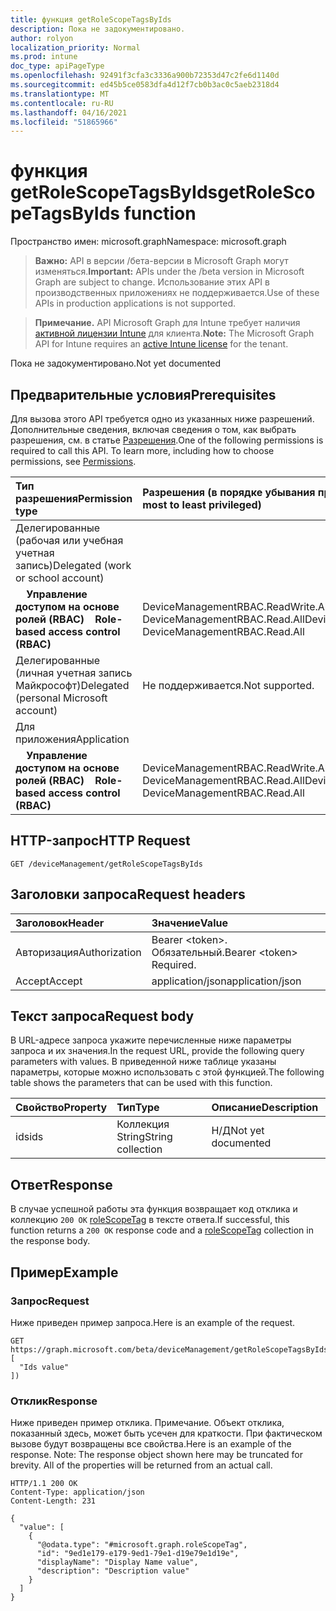 ```yaml
---
title: функция getRoleScopeTagsByIds
description: Пока не задокументировано.
author: rolyon
localization_priority: Normal
ms.prod: intune
doc_type: apiPageType
ms.openlocfilehash: 92491f3cfa3c3336a900b72353d47c2fe6d1140d
ms.sourcegitcommit: ed45b5ce0583dfa4d12f7cb0b3ac0c5aeb2318d4
ms.translationtype: MT
ms.contentlocale: ru-RU
ms.lasthandoff: 04/16/2021
ms.locfileid: "51865966"
---
```

# <a name="getrolescopetagsbyids-function"></a><span data-ttu-id="35ae4-103">функция getRoleScopeTagsByIds</span><span class="sxs-lookup"><span data-stu-id="35ae4-103">getRoleScopeTagsByIds function</span></span>

<span data-ttu-id="35ae4-104">Пространство имен: microsoft.graph</span><span class="sxs-lookup"><span data-stu-id="35ae4-104">Namespace: microsoft.graph</span></span>

> <span data-ttu-id="35ae4-105">**Важно:** API в версии /бета-версии в Microsoft Graph могут изменяться.</span><span class="sxs-lookup"><span data-stu-id="35ae4-105">**Important:** APIs under the /beta version in Microsoft Graph are subject to change.</span></span> <span data-ttu-id="35ae4-106">Использование этих API в производственных приложениях не поддерживается.</span><span class="sxs-lookup"><span data-stu-id="35ae4-106">Use of these APIs in production applications is not supported.</span></span>

> <span data-ttu-id="35ae4-107">**Примечание.** API Microsoft Graph для Intune требует наличия [активной лицензии Intune](https://go.microsoft.com/fwlink/?linkid=839381) для клиента.</span><span class="sxs-lookup"><span data-stu-id="35ae4-107">**Note:** The Microsoft Graph API for Intune requires an [active Intune license](https://go.microsoft.com/fwlink/?linkid=839381) for the tenant.</span></span>

<span data-ttu-id="35ae4-108">Пока не задокументировано.</span><span class="sxs-lookup"><span data-stu-id="35ae4-108">Not yet documented</span></span>
## <a name="prerequisites"></a><span data-ttu-id="35ae4-109">Предварительные условия</span><span class="sxs-lookup"><span data-stu-id="35ae4-109">Prerequisites</span></span>
<span data-ttu-id="35ae4-p102">Для вызова этого API требуется одно из указанных ниже разрешений. Дополнительные сведения, включая сведения о том, как выбрать разрешения, см. в статье [Разрешения](/graph/permissions-reference).</span><span class="sxs-lookup"><span data-stu-id="35ae4-p102">One of the following permissions is required to call this API. To learn more, including how to choose permissions, see [Permissions](/graph/permissions-reference).</span></span>

|<span data-ttu-id="35ae4-112">Тип разрешения</span><span class="sxs-lookup"><span data-stu-id="35ae4-112">Permission type</span></span>|<span data-ttu-id="35ae4-113">Разрешения (в порядке убывания привилегий)</span><span class="sxs-lookup"><span data-stu-id="35ae4-113">Permissions (from most to least privileged)</span></span>|
|:---|:---|
|<span data-ttu-id="35ae4-114">Делегированные (рабочая или учебная учетная запись)</span><span class="sxs-lookup"><span data-stu-id="35ae4-114">Delegated (work or school account)</span></span>||
| <span data-ttu-id="35ae4-115">&nbsp; &nbsp; **Управление доступом на основе ролей (RBAC)**</span><span class="sxs-lookup"><span data-stu-id="35ae4-115">&nbsp; &nbsp; **Role-based access control (RBAC)**</span></span> | <span data-ttu-id="35ae4-116">DeviceManagementRBAC.ReadWrite.All, DeviceManagementRBAC.Read.All</span><span class="sxs-lookup"><span data-stu-id="35ae4-116">DeviceManagementRBAC.ReadWrite.All, DeviceManagementRBAC.Read.All</span></span>|
|<span data-ttu-id="35ae4-117">Делегированные (личная учетная запись Майкрософт)</span><span class="sxs-lookup"><span data-stu-id="35ae4-117">Delegated (personal Microsoft account)</span></span>|<span data-ttu-id="35ae4-118">Не поддерживается.</span><span class="sxs-lookup"><span data-stu-id="35ae4-118">Not supported.</span></span>|
|<span data-ttu-id="35ae4-119">Для приложения</span><span class="sxs-lookup"><span data-stu-id="35ae4-119">Application</span></span>||
| <span data-ttu-id="35ae4-120">&nbsp; &nbsp; **Управление доступом на основе ролей (RBAC)**</span><span class="sxs-lookup"><span data-stu-id="35ae4-120">&nbsp; &nbsp; **Role-based access control (RBAC)**</span></span> | <span data-ttu-id="35ae4-121">DeviceManagementRBAC.ReadWrite.All, DeviceManagementRBAC.Read.All</span><span class="sxs-lookup"><span data-stu-id="35ae4-121">DeviceManagementRBAC.ReadWrite.All, DeviceManagementRBAC.Read.All</span></span>|

## <a name="http-request"></a><span data-ttu-id="35ae4-122">HTTP-запрос</span><span class="sxs-lookup"><span data-stu-id="35ae4-122">HTTP Request</span></span>
<!-- {
  "blockType": "ignored"
}
-->
``` http
GET /deviceManagement/getRoleScopeTagsByIds
```

## <a name="request-headers"></a><span data-ttu-id="35ae4-123">Заголовки запроса</span><span class="sxs-lookup"><span data-stu-id="35ae4-123">Request headers</span></span>
|<span data-ttu-id="35ae4-124">Заголовок</span><span class="sxs-lookup"><span data-stu-id="35ae4-124">Header</span></span>|<span data-ttu-id="35ae4-125">Значение</span><span class="sxs-lookup"><span data-stu-id="35ae4-125">Value</span></span>|
|:---|:---|
|<span data-ttu-id="35ae4-126">Авторизация</span><span class="sxs-lookup"><span data-stu-id="35ae4-126">Authorization</span></span>|<span data-ttu-id="35ae4-127">Bearer &lt;token&gt;. Обязательный.</span><span class="sxs-lookup"><span data-stu-id="35ae4-127">Bearer &lt;token&gt; Required.</span></span>|
|<span data-ttu-id="35ae4-128">Accept</span><span class="sxs-lookup"><span data-stu-id="35ae4-128">Accept</span></span>|<span data-ttu-id="35ae4-129">application/json</span><span class="sxs-lookup"><span data-stu-id="35ae4-129">application/json</span></span>|

## <a name="request-body"></a><span data-ttu-id="35ae4-130">Текст запроса</span><span class="sxs-lookup"><span data-stu-id="35ae4-130">Request body</span></span>
<span data-ttu-id="35ae4-131">В URL-адресе запроса укажите перечисленные ниже параметры запроса и их значения.</span><span class="sxs-lookup"><span data-stu-id="35ae4-131">In the request URL, provide the following query parameters with values.</span></span>
<span data-ttu-id="35ae4-132">В приведенной ниже таблице указаны параметры, которые можно использовать с этой функцией.</span><span class="sxs-lookup"><span data-stu-id="35ae4-132">The following table shows the parameters that can be used with this function.</span></span>

|<span data-ttu-id="35ae4-133">Свойство</span><span class="sxs-lookup"><span data-stu-id="35ae4-133">Property</span></span>|<span data-ttu-id="35ae4-134">Тип</span><span class="sxs-lookup"><span data-stu-id="35ae4-134">Type</span></span>|<span data-ttu-id="35ae4-135">Описание</span><span class="sxs-lookup"><span data-stu-id="35ae4-135">Description</span></span>|
|:---|:---|:---|
|<span data-ttu-id="35ae4-136">ids</span><span class="sxs-lookup"><span data-stu-id="35ae4-136">ids</span></span>|<span data-ttu-id="35ae4-137">Коллекция String</span><span class="sxs-lookup"><span data-stu-id="35ae4-137">String collection</span></span>|<span data-ttu-id="35ae4-138">Н/Д</span><span class="sxs-lookup"><span data-stu-id="35ae4-138">Not yet documented</span></span>|



## <a name="response"></a><span data-ttu-id="35ae4-139">Ответ</span><span class="sxs-lookup"><span data-stu-id="35ae4-139">Response</span></span>
<span data-ttu-id="35ae4-140">В случае успешной работы эта функция возвращает код отклика и коллекцию `200 OK` [roleScopeTag](../resources/intune-rbac-rolescopetag.md) в тексте ответа.</span><span class="sxs-lookup"><span data-stu-id="35ae4-140">If successful, this function returns a `200 OK` response code and a [roleScopeTag](../resources/intune-rbac-rolescopetag.md) collection in the response body.</span></span>

## <a name="example"></a><span data-ttu-id="35ae4-141">Пример</span><span class="sxs-lookup"><span data-stu-id="35ae4-141">Example</span></span>
### <a name="request"></a><span data-ttu-id="35ae4-142">Запрос</span><span class="sxs-lookup"><span data-stu-id="35ae4-142">Request</span></span>
<span data-ttu-id="35ae4-143">Ниже приведен пример запроса.</span><span class="sxs-lookup"><span data-stu-id="35ae4-143">Here is an example of the request.</span></span>
``` http
GET https://graph.microsoft.com/beta/deviceManagement/getRoleScopeTagsByIds(ids=[
  "Ids value"
])
```

### <a name="response"></a><span data-ttu-id="35ae4-144">Отклик</span><span class="sxs-lookup"><span data-stu-id="35ae4-144">Response</span></span>
<span data-ttu-id="35ae4-p104">Ниже приведен пример отклика. Примечание. Объект отклика, показанный здесь, может быть усечен для краткости. При фактическом вызове будут возвращены все свойства.</span><span class="sxs-lookup"><span data-stu-id="35ae4-p104">Here is an example of the response. Note: The response object shown here may be truncated for brevity. All of the properties will be returned from an actual call.</span></span>
``` http
HTTP/1.1 200 OK
Content-Type: application/json
Content-Length: 231

{
  "value": [
    {
      "@odata.type": "#microsoft.graph.roleScopeTag",
      "id": "9ed1e179-e179-9ed1-79e1-d19e79e1d19e",
      "displayName": "Display Name value",
      "description": "Description value"
    }
  ]
}
```










